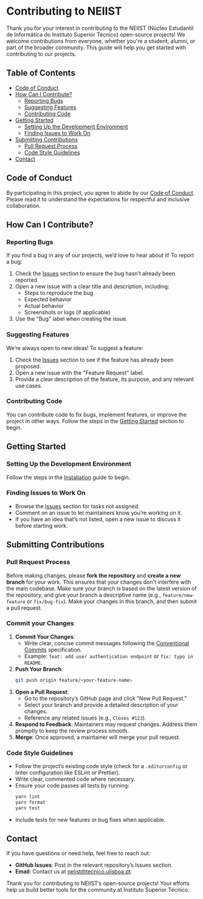 # Contributing to NEIIST

Thank you for your interest in contributing to the NEIIST (Núcleo Estudantil de Informática do Instituto Superior Técnico) open-source projects! We welcome contributions from everyone, whether you're a student, alumni, or part of the broader community. This guide will help you get started with contributing to our projects.

## Table of Contents

- [Code of Conduct](#code-of-conduct)
- [How Can I Contribute?](#how-can-i-contribute)
  - [Reporting Bugs](#reporting-bugs)
  - [Suggesting Features](#suggesting-features)
  - [Contributing Code](#contributing-code)
- [Getting Started](#getting-started)
  - [Setting Up the Development Environment](#setting-up-the-development-environment)
  - [Finding Issues to Work On](#finding-issues-to-work-on)
- [Submitting Contributions](#submitting-contributions)
  - [Pull Request Process](#pull-request-process)
  - [Code Style Guidelines](#code-style-guidelines)
- [Contact](#contact)

## Code of Conduct

By participating in this project, you agree to abide by our [Code of Conduct](code_of_conduct.md). Please read it to understand the expectations for respectful and inclusive collaboration.

## How Can I Contribute?

### Reporting Bugs

If you find a bug in any of our projects, we’d love to hear about it! To report a bug:

1. Check the [Issues](https://github.com/neiist-dev/neiist-website/issues) section to ensure the bug hasn’t already been reported.
2. Open a new issue with a clear title and description, including:
   - Steps to reproduce the bug
   - Expected behavior
   - Actual behavior
   - Screenshots or logs (if applicable)
3. Use the "Bug" label when creating the issue.

### Suggesting Features

We’re always open to new ideas! To suggest a feature:

1. Check the [Issues](https://github.com/neiist-dev/neiist-website/issues) section to see if the feature has already been proposed.
2. Open a new issue with the "Feature Request" label.
3. Provide a clear description of the feature, its purpose, and any relevant use cases.

### Contributing Code

You can contribute code to fix bugs, implement features, or improve the project in other ways. Follow the steps in the [Getting Started](#getting-started) section to begin.

## Getting Started

### Setting Up the Development Environment

Follow the steps in the [Installation](https://github.com/neiist-dev/neiist-website/blob/master/installation.md) guide to begin.

### Finding Issues to Work On

- Browse the [Issues](https://github.com/neiist-dev/neiist-website/issues) section for tasks not assigned.
- Comment on an issue to let maintainers know you’re working on it.
- If you have an idea that’s not listed, open a new issue to discuss it before starting work.

## Submitting Contributions

### Pull Request Process

Before making changes, please **fork the repository** and **create a new branch** for your work. This ensures that your changes don't interfere with the main codebase. Make sure your branch is based on the latest version of the repository, and give your branch a descriptive name (e.g., `feature/new-feature` or `fix/bug-fix`). Make your changes in this branch, and then submit a pull request.

### Commit your Changes

1. **Commit Your Changes**:
   * Write clear, concise commit messages following the [Conventional Commits]([https://www.conventionalcommits.org/en/v1.0.0/](https://www.conventionalcommits.org/en/v1.0.0/)) specification.
   * Example: `feat: add user authentication endpoint` or `fix: typo in README`.
2. **Push Your Branch**:
   ```bash
   git push origin feature/<your-feature-name>
   ```
3. **Open a Pull Request**:
   - Go to the repository’s GitHub page and click "New Pull Request."
   - Select your branch and provide a detailed description of your changes.
   - Reference any related issues (e.g., `Closes #123`).
4. **Respond to Feedback**: Maintainers may request changes. Address them promptly to keep the review process smooth.
5. **Merge**: Once approved, a maintainer will merge your pull request.

### Code Style Guidelines

- Follow the project’s existing code style (check for a `.editorconfig` or linter configuration like ESLint or Prettier).
- Write clear, commented code where necessary.
- Ensure your code passes all tests by running:
  ```bash
  yarn lint
  yarn format
  yarn test
  ```
- Include tests for new features or bug fixes when applicable.

## Contact

If you have questions or need help, feel free to reach out:

- **GitHub Issues**: Post in the relevant repository’s Issues section.
- **Email**: Contact us at [neiist@tecnico.ulisboa.pt](mailto:neiist@tecnico.ulisboa.pt).

Thank you for contributing to NEIIST’s open-source projects! Your efforts help us build better tools for the community at Instituto Superior Técnico.
